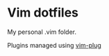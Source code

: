 # Vim dotfiles

My personal .vim folder.

Plugins managed using [vim-plug](https://github.com/junegunn/vim-plug)
